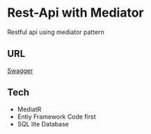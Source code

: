 # Rest-Api with Mediator
Restful api using mediator pattern

## URL

[Swagger](https://useraddressapi.azurewebsites.net/swagger/index.html)

## Tech
- MediatR
- Entiy Framework Code first
- SQL lite Database


